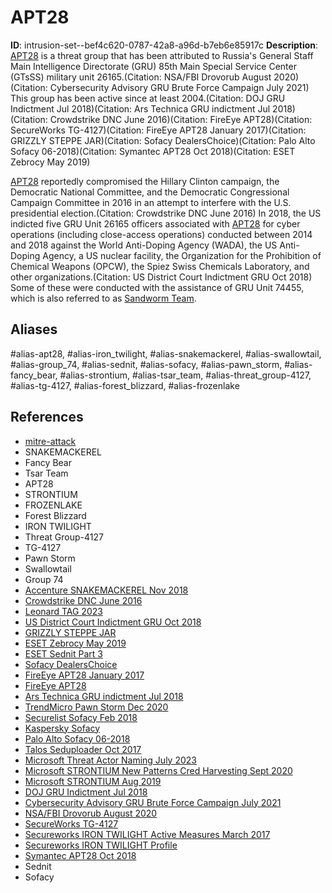 # APT28

**ID**: intrusion-set--bef4c620-0787-42a8-a96d-b7eb6e85917c
**Description**: [APT28](https://attack.mitre.org/groups/G0007) is a threat group that has been attributed to Russia's General Staff Main Intelligence Directorate (GRU) 85th Main Special Service Center (GTsSS) military unit 26165.(Citation: NSA/FBI Drovorub August 2020)(Citation: Cybersecurity Advisory GRU Brute Force Campaign July 2021) This group has been active since at least 2004.(Citation: DOJ GRU Indictment Jul 2018)(Citation: Ars Technica GRU indictment Jul 2018)(Citation: Crowdstrike DNC June 2016)(Citation: FireEye APT28)(Citation: SecureWorks TG-4127)(Citation: FireEye APT28 January 2017)(Citation: GRIZZLY STEPPE JAR)(Citation: Sofacy DealersChoice)(Citation: Palo Alto Sofacy 06-2018)(Citation: Symantec APT28 Oct 2018)(Citation: ESET Zebrocy May 2019)

[APT28](https://attack.mitre.org/groups/G0007) reportedly compromised the Hillary Clinton campaign, the Democratic National Committee, and the Democratic Congressional Campaign Committee in 2016 in an attempt to interfere with the U.S. presidential election.(Citation: Crowdstrike DNC June 2016) In 2018, the US indicted five GRU Unit 26165 officers associated with [APT28](https://attack.mitre.org/groups/G0007) for cyber operations (including close-access operations) conducted between 2014 and 2018 against the World Anti-Doping Agency (WADA), the US Anti-Doping Agency, a US nuclear facility, the Organization for the Prohibition of Chemical Weapons (OPCW), the Spiez Swiss Chemicals Laboratory, and other organizations.(Citation: US District Court Indictment GRU Oct 2018) Some of these were conducted with the assistance of GRU Unit 74455, which is also referred to as [Sandworm Team](https://attack.mitre.org/groups/G0034). 

## Aliases
#alias-apt28, #alias-iron_twilight, #alias-snakemackerel, #alias-swallowtail, #alias-group_74, #alias-sednit, #alias-sofacy, #alias-pawn_storm, #alias-fancy_bear, #alias-strontium, #alias-tsar_team, #alias-threat_group-4127, #alias-tg-4127, #alias-forest_blizzard, #alias-frozenlake

## References
- [mitre-attack](https://attack.mitre.org/groups/G0007)
- SNAKEMACKEREL
- Fancy Bear
- Tsar Team
- APT28
- STRONTIUM
- FROZENLAKE
- Forest Blizzard
- IRON TWILIGHT
- Threat Group-4127
- TG-4127
- Pawn Storm
- Swallowtail
- Group 74
- [Accenture SNAKEMACKEREL Nov 2018](https://www.accenture.com/t20181129T203820Z__w__/us-en/_acnmedia/PDF-90/Accenture-snakemackerel-delivers-zekapab-malware.pdf#zoom=50)
- [Crowdstrike DNC June 2016](https://www.crowdstrike.com/blog/bears-midst-intrusion-democratic-national-committee/)
- [Leonard TAG 2023](https://blog.google/threat-analysis-group/ukraine-remains-russias-biggest-cyber-focus-in-2023/)
- [US District Court Indictment GRU Oct 2018](https://www.justice.gov/opa/page/file/1098481/download)
- [GRIZZLY STEPPE JAR](https://www.us-cert.gov/sites/default/files/publications/JAR_16-20296A_GRIZZLY%20STEPPE-2016-1229.pdf)
- [ESET Zebrocy May 2019](https://www.welivesecurity.com/2019/05/22/journey-zebrocy-land/)
- [ESET Sednit Part 3](http://www.welivesecurity.com/wp-content/uploads/2016/10/eset-sednit-part3.pdf)
- [Sofacy DealersChoice](https://researchcenter.paloaltonetworks.com/2018/03/unit42-sofacy-uses-dealerschoice-target-european-government-agency/)
- [FireEye APT28 January 2017](https://www2.fireeye.com/rs/848-DID-242/images/APT28-Center-of-Storm-2017.pdf)
- [FireEye APT28](https://web.archive.org/web/20151022204649/https://www.fireeye.com/content/dam/fireeye-www/global/en/current-threats/pdfs/rpt-apt28.pdf)
- [Ars Technica GRU indictment Jul 2018](https://arstechnica.com/information-technology/2018/07/from-bitly-to-x-agent-how-gru-hackers-targeted-the-2016-presidential-election/)
- [TrendMicro Pawn Storm Dec 2020](https://www.trendmicro.com/en_us/research/20/l/pawn-storm-lack-of-sophistication-as-a-strategy.html)
- [Securelist Sofacy Feb 2018](https://securelist.com/a-slice-of-2017-sofacy-activity/83930/)
- [Kaspersky Sofacy](https://securelist.com/sofacy-apt-hits-high-profile-targets-with-updated-toolset/72924/)
- [Palo Alto Sofacy 06-2018](https://researchcenter.paloaltonetworks.com/2018/06/unit42-sofacy-groups-parallel-attacks/)
- [Talos Seduploader Oct 2017](https://blog.talosintelligence.com/2017/10/cyber-conflict-decoy-document.html)
- [Microsoft Threat Actor Naming July 2023](https://learn.microsoft.com/en-us/microsoft-365/security/intelligence/microsoft-threat-actor-naming?view=o365-worldwide)
- [Microsoft STRONTIUM New Patterns Cred Harvesting Sept 2020](https://www.microsoft.com/security/blog/2020/09/10/strontium-detecting-new-patters-credential-harvesting/)
- [Microsoft STRONTIUM Aug 2019](https://msrc-blog.microsoft.com/2019/08/05/corporate-iot-a-path-to-intrusion/)
- [DOJ GRU Indictment Jul 2018](https://www.justice.gov/file/1080281/download)
- [Cybersecurity Advisory GRU Brute Force Campaign July 2021](https://media.defense.gov/2021/Jul/01/2002753896/-1/-1/1/CSA_GRU_GLOBAL_BRUTE_FORCE_CAMPAIGN_UOO158036-21.PDF)
- [NSA/FBI Drovorub August 2020](https://media.defense.gov/2020/Aug/13/2002476465/-1/-1/0/CSA_DROVORUB_RUSSIAN_GRU_MALWARE_AUG_2020.PDF)
- [SecureWorks TG-4127](https://www.secureworks.com/research/threat-group-4127-targets-hillary-clinton-presidential-campaign)
- [Secureworks IRON TWILIGHT Active Measures March 2017](https://www.secureworks.com/research/iron-twilight-supports-active-measures)
- [Secureworks IRON TWILIGHT Profile](https://www.secureworks.com/research/threat-profiles/iron-twilight)
- [Symantec APT28 Oct 2018](https://www.symantec.com/blogs/election-security/apt28-espionage-military-government)
- Sednit
- Sofacy
